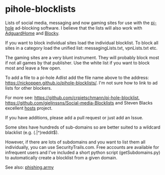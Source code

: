 # pihole-blocklists

Lists of social media, messaging and now gaming sites for use with the [pi-hole](https://pi-hole.net) ad-blocking software. I believe that the lists will also work with [AdguardHome](https://github.com/AdguardTeam/AdGuardHome) and [Blocky](https://github.com/0xERR0R/blocky).

If you want to block individual sites load the individual blocklist. To block all sites in a category load the unified list: messagingLists.txt, vpnLists.txt etc.

The gaming sites are a very blunt instrument. They will probably block most if not all games by that publisher. Use the white list if you want to block most and leave a few open. 

To add a file to a pi-hole Adlist add the file name above to the address: https://nickoppen.github.io/pihole-blocklists/. I'm not sure how to link to ad lists for other blockers.

For more see: https://github.com/crpietschmann/pi-hole-blocklist,  https://github.com/gieljnssns/Social-media-Blocklists and Steven Blacks excellent [hosts](https://github.com/StevenBlack/hosts) project.

If you have additions, please add a pull request or just add an Issue.

Some sites have hundreds of sub-domains so are better suited to a wildcard blacklist (e.g. (\.|^)reddit$). 

However, if there are lots of subdomains and you want to list them all individually, you can use SecurityTrails.com. Free accounts are available for infrequent users and I've included a short python script (getSubdomains.py) to automatically create a blocklist from a given domain.

See also: [phishing.army](https://phishing.army/)
